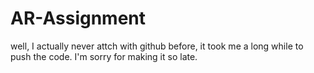 # AR-Assignment
well, I actually never attch with github before, it took me a long while to push the code. I'm sorry for making it so late.
